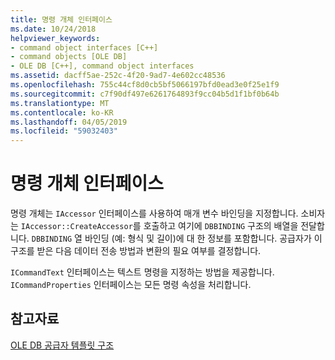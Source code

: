 ```yaml
---
title: 명령 개체 인터페이스
ms.date: 10/24/2018
helpviewer_keywords:
- command object interfaces [C++]
- command objects [OLE DB]
- OLE DB [C++], command object interfaces
ms.assetid: dacff5ae-252c-4f20-9ad7-4e602cc48536
ms.openlocfilehash: 755c44cf8d0cb5bf5066197bfd0ead3e0f25e1f9
ms.sourcegitcommit: c7f90df497e6261764893f9cc04b5d1f1bf0b64b
ms.translationtype: MT
ms.contentlocale: ko-KR
ms.lasthandoff: 04/05/2019
ms.locfileid: "59032403"
---
```

# <a name="command-object-interfaces"></a>명령 개체 인터페이스

명령 개체는 `IAccessor` 인터페이스를 사용하여 매개 변수 바인딩을 지정합니다. 소비자는 `IAccessor::CreateAccessor`를 호출하고 여기에 `DBBINDING` 구조의 배열을 전달합니다. `DBBINDING` 열 바인딩 (예: 형식 및 길이)에 대 한 정보를 포함합니다. 공급자가 이 구조를 받은 다음 데이터 전송 방법과 변환의 필요 여부를 결정합니다.

`ICommandText` 인터페이스는 텍스트 명령을 지정하는 방법을 제공합니다. `ICommandProperties` 인터페이스는 모든 명령 속성을 처리합니다.

## <a name="see-also"></a>참고자료

[OLE DB 공급자 템플릿 구조](../../data/oledb/ole-db-provider-template-architecture.md)<br/>
